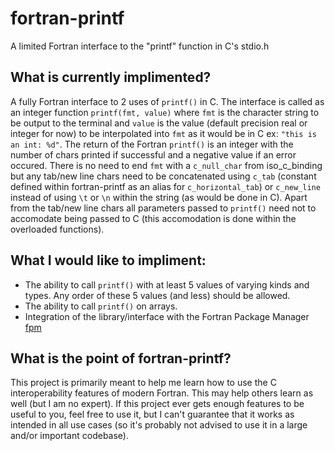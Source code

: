 # fortran-printf
A limited Fortran interface to the "printf" function in C's stdio.h

## What is currently implimented?
A fully Fortran interface to 2 uses of `printf()` in C. The interface is called as an integer function `printf(fmt, value)` where `fmt` is the character string to be output to the terminal and `value` is the value (default precision real or integer for now) to be interpolated into `fmt` as it would be in C ex: `"this is an int: %d"`. The return of the Fortran `printf()` is an integer with the number of chars printed if successful and a negative value if an error occured. There is no need to end `fmt` with a `c_null_char` from iso_c_binding but any tab/new line chars need to be concatenated using `c_tab` (constant defined within fortran-printf as an alias for `c_horizontal_tab`) or `c_new_line` instead of using `\t` or `\n` within the string (as would be done in C). Apart from the tab/new line chars all parameters passed to `printf()` need not to accomodate being passed to C (this accomodation is done within the overloaded functions).

## What I would like to impliment:
- The ability to call `printf()` with at least 5 values of varying kinds and types. Any order of these 5 values (and less) should be allowed.
- The ability to call `printf()` on arrays.
- Integration of the library/interface with the Fortran Package Manager [fpm](https://fpm.fortran-lang.org/en/index.html)

## What is the point of fortran-printf?
This project is primarily meant to help me learn how to use the C interoperability features of modern Fortran. This may help others learn as well (but I am no expert). If this project ever gets enough features to be useful to you, feel free to use it, but I can't guarantee that it works as intended in all use cases (so it's probably not advised to use it in a large and/or important codebase).
